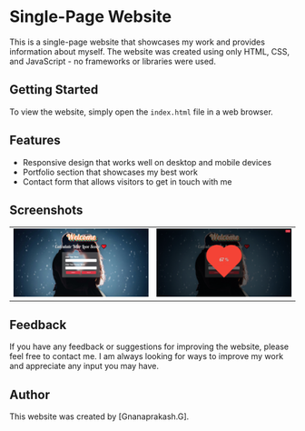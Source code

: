 # Single-Page Website

This is a single-page website that showcases my work and provides information about myself. The website was created using only HTML, CSS, and JavaScript - no frameworks or libraries were used.

## Getting Started

To view the website, simply open the `index.html` file in a web browser.

## Features

- Responsive design that works well on desktop and mobile devices
- Portfolio section that showcases my best work
- Contact form that allows visitors to get in touch with me

## Screenshots

<table>
  <tr>
    <td><img alt="Love Calculator Screenshot 1" src="https://raw.githubusercontent.com/Gnanaprakash-Dev/Love-Calculator/main/src/image/screen1.png"></td>
    <td><img alt="Love Calculator Screenshot 2" src="https://raw.githubusercontent.com/Gnanaprakash-Dev/Love-Calculator/main/src/image/screen2.png"></td>
  </tr>
</table>

## Feedback

If you have any feedback or suggestions for improving the website, please feel free to contact me. I am always looking for ways to improve my work and appreciate any input you may have.

## Author

This website was created by [Gnanaprakash.G].
